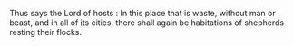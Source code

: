 Thus says the Lord of hosts : In this place that is waste, without man or beast, and in all of its cities, there shall again be habitations of shepherds resting their flocks.
